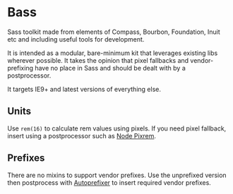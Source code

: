 # Bass

Sass toolkit made from elements of Compass, Bourbon, Foundation, Inuit etc and including useful tools for development.

It is intended as a modular, bare-minimum kit that leverages existing libs wherever possible. It takes the opinion that pixel fallbacks and vendor-prefixing have no place in Sass and should be dealt with by a postprocessor.

It targets IE9+ and latest versions of everything else.

## Units

Use `rem(16)` to calculate rem values using pixels. If you need pixel fallback, insert using a postprocessor such as [Node Pixrem](https://github.com/robwierzbowski/node-pixrem).

## Prefixes

There are no mixins to support vendor prefixes. Use the unprefixed version then postprocess with [Autoprefixer](https://github.com/postcss/autoprefixer) to insert required vendor prefixes.